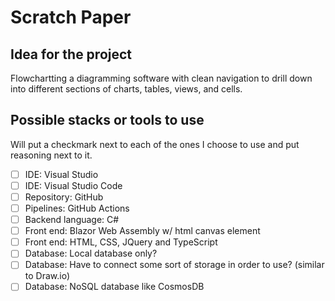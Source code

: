 # Scratch Paper
## Idea for the project 
Flowchartting a diagramming software with clean navigation to drill down into different sections of charts, tables, views, and cells. 

## Possible stacks or tools to use
Will put a checkmark next to each of the ones I choose to use and put reasoning next to it.

 - [ ] IDE: Visual Studio
 - [ ] IDE: Visual Studio Code
 - [ ] Repository: GitHub
 - [ ] Pipelines: GitHub Actions
 - [ ] Backend language: C#
 - [ ] Front end: Blazor Web Assembly w/ html canvas element
 - [ ] Front end: HTML, CSS, JQuery and TypeScript 
 - [ ] Database: Local database only? 
 - [ ] Database: Have to connect some sort of storage in order to use? (similar to Draw.io)
 - [ ] Database: NoSQL database like CosmosDB
